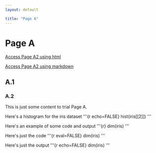 ```yaml
---
layout: default

title: "Page A"
---
```



# Page A

<a href="https://benjburgess.github.io/PageA/PageA2"> Access Page A2 using html </a>

[Access Page A2 using markdown](https://benjburgess.github.io/PageA/PageA2)


## A.1
### A.2

This is just some content to trial Page A.


Here's a histogram for the iris dataset
'''{r echo=FALSE}
hist(iris[[2]])
'''

Here's an example of some code and output
'''{r}
dim(iris)
'''

Here's just the code
'''{r eval=FALSE}
dim(iris)
'''

Here's just the output
'''{r echo=FALSE}
dim(iris)
'''




